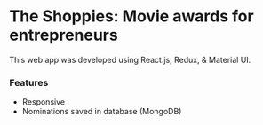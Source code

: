 # The Shoppies: Movie awards for entrepreneurs

This web app was developed using React.js, Redux, & Material UI.

### Features

- Responsive
- Nominations saved in database (MongoDB)

